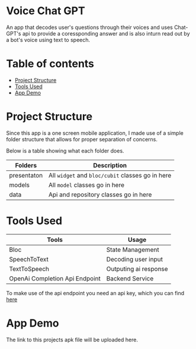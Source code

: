 # Voice Chat GPT

An app that decodes user's questions through their voices and uses Chat-GPT's api to provide a coressponding answer and is also inturn read out by a bot's voice using text to speech.

Table of contents
=================
<!--ts-->
   * [Project Structure](#project-structure)
   * [Tools Used](#tools-used)
   * [App Demo](#app-demo)
   
<!--te-->

Project Structure
=================
Since this app is a one screen mobile application, I made use of a simple folder structure that allows for proper separation of concerns. 

Below is a table showing what each folder does.

| Folders | Description |
| ------- | ------- |
| presentaton | All `widget` and `bloc/cubit` classes go in here |
| models | All `model` classes go in here |
| data | Api and repository classes go in here |


Tools Used
==========

| Tools | Usage |
| ------- | ------- |
| Bloc | State Management |
| SpeechToText | Decoding user input |
| TextToSpeech | Outputing ai response |
| OpenAi Completion Api Endpoint | Backend Service |

To make use of the api endpoint you need an api key, which you can find [here](https://beta.openai.com)

App Demo
========

The link to this projects apk file will be uploaded here.



